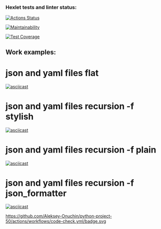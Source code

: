 ### Hexlet tests and linter status:
[![Actions Status](https://github.com/Aleksey-Onuchin/python-project-50/workflows/hexlet-check/badge.svg)](https://github.com/Aleksey-Onuchin/python-project-50/actions)

[![Maintainability](https://api.codeclimate.com/v1/badges/885fa6645ccad79efdbb/maintainability)](https://codeclimate.com/github/Aleksey-Onuchin/python-project-50/maintainability)

[![Test Coverage](https://api.codeclimate.com/v1/badges/885fa6645ccad79efdbb/test_coverage)](https://codeclimate.com/github/Aleksey-Onuchin/python-project-50/test_coverage)

## Work examples:
# json and yaml files flat
[![asciicast](https://asciinema.org/a/H4zK8X23eMUptb6xlDZKhsE3b.svg)](https://asciinema.org/a/H4zK8X23eMUptb6xlDZKhsE3b)

# json and yaml files recursion -f stylish
[![asciicast](https://asciinema.org/a/tpq8GHxYq3AAagyEZ6ZTO7xvD.svg)](https://asciinema.org/a/tpq8GHxYq3AAagyEZ6ZTO7xvD)

# json and yaml files recursion -f plain
[![asciicast](https://asciinema.org/a/oSSfngNn0vU5CTihUN9TJ77DA.svg)](https://asciinema.org/a/oSSfngNn0vU5CTihUN9TJ77DA)

# json and yaml files recursion -f json_formatter
[![asciicast](https://asciinema.org/a/ELOzIVcfWgnv9bCs2SO8nl9oy.svg)](https://asciinema.org/a/ELOzIVcfWgnv9bCs2SO8nl9oy)

https://github.com/Aleksey-Onuchin/python-project-50/actions/workflows/code-check.yml/badge.svg